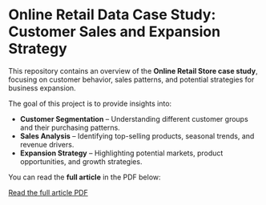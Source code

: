 # Online Retail Data Case Study: Customer Sales and Expansion Strategy

This repository contains an overview of the **Online Retail Store case study**, focusing on customer behavior, sales patterns, and potential strategies for business expansion.

The goal of this project is to provide insights into:  
- **Customer Segmentation** – Understanding different customer groups and their purchasing patterns.  
- **Sales Analysis** – Identifying top-selling products, seasonal trends, and revenue drivers.  
- **Expansion Strategy** – Highlighting potential markets, product opportunities, and growth strategies.  

You can read the **full article** in the PDF below:

[Read the full article PDF](Full%20article.pdf)

